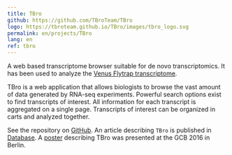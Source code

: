 ```yaml
---
title: TBro
github: https://github.com/TBroTeam/TBro
logo: https://tbroteam.github.io/TBro/images/tbro_logo.svg
permalink: en/projects/TBro
lang: en
ref: tbro
---
```


A web based transcriptome browser suitable for de novo transcriptomics.
It has been used to analyze the [Venus Flytrap transcriptome](http://tbro.carnivorom.com/).

TBro is a web application that allows biologists to browse the vast amount of data generated by RNA-seq experiments.
Powerful search options exist to find transcripts of interest.
All information for each transcript is aggregated on a single page.
Transcripts of interest can be organized in carts and analyzed together.

See the repository on [GitHub]({{page.github}}).
An article describing `TBro` is published in [Database](https://academic.oup.com/database/article/doi/10.1093/database/baw146/2742073/TBro-visualization-and-management-of-de-novo).
A [poster](https://zenodo.org/record/61590#.WKWL1Ffn3mE) describing TBro was presented at the GCB 2016 in Berlin.

